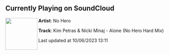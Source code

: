 ## Currently Playing on SoundCloud

[<img align="left" width="100" src="https://i1.sndcdn.com/artworks-9pluzDP22zNAs6UT-MIvHDQ-t500x500.jpg">](https://soundcloud.com/officialnohero/kim-petras-nicki-minaj-alone-no-hero-hard-mix?in=saxurn/sets/new-1/)

**Artist**: No Hero 

**Track**: Kim Petras & Nicki Minaj - Alone (No Hero Hard Mix)

Last updated at 10/06/2023 13:11
